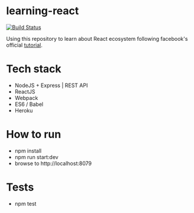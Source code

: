 
# learning-react
[![Build Status](https://travis-ci.org/lucaslago/learning-react.svg?branch=master)](https://travis-ci.org/lucaslago/learning-react)

Using this repository to learn about React ecosystem following facebook's official [tutorial](https://facebook.github.io/react/docs/tutorial.html).

# Tech stack
- NodeJS + Express | REST API
- ReactJS
- Webpack
- ES6 / Babel
- Heroku

# How to run
- npm install
- npm run start:dev
- browse to http://localhost:8079

# Tests
- npm test
